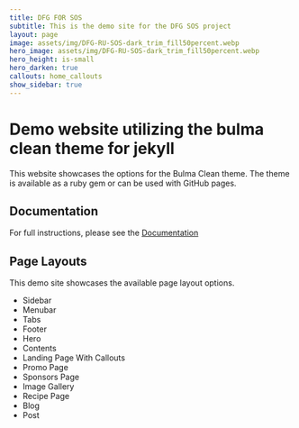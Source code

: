 ```yaml
---
title: DFG FOR SOS
subtitle: This is the demo site for the DFG SOS project
layout: page
image: assets/img/DFG-RU-SOS-dark_trim_fill50percent.webp
hero_image: assets/img/DFG-RU-SOS-dark_trim_fill50percent.webp
hero_height: is-small
hero_darken: true
callouts: home_callouts
show_sidebar: true
---
```


# Demo website utilizing the bulma clean theme for jekyll

This website showcases the options for the Bulma Clean theme. The theme is available as a ruby gem or can be used with GitHub pages.

## Documentation

For full instructions, please see the [Documentation](/bulma-clean-theme/docs/)

## Page Layouts

This demo site showcases the available page layout options.

* Sidebar
* Menubar
* Tabs
* Footer
* Hero
* Contents
* Landing Page With Callouts
* Promo Page
* Sponsors Page
* Image Gallery
* Recipe Page
* Blog
* Post

